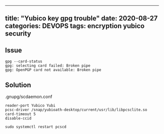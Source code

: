 ---
title:  "Yubico key gpg trouble"
date:   2020-08-27
categories: DEVOPS
tags: encryption yubico security
--------------------------------

## Issue
```
gpg --card-status
gpg: selecting card failed: Broken pipe
gpg: OpenPGP card not available: Broken pipe
```

## Solution

.gnupg/scdaemon.conf

```
reader-port Yubico Yubi
pcsc-driver /snap/yubioath-desktop/current/usr/lib/libpcsclite.so
card-timeout 5
disable-ccid
```

```
sudo systemctl restart pcscd
```

